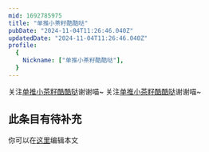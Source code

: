 ```yaml
---
mid: 1692785975
title: "单推小茶籽酷酷哒"
pubDate: "2024-11-04T11:26:46.040Z"
updatedDate: "2024-11-04T11:26:46.040Z"
profile:
  {
    Nickname: ["单推小茶籽酷酷哒"],
  }
---
```


关注[单推小茶籽酷酷哒](https://space.bilibili.com/1692785975)谢谢喵~ 关注[单推小茶籽酷酷哒](https://space.bilibili.com/1692785975)谢谢喵~

## 此条目有待补充
你可以在[这里](https://github.com/Yuhanawa/VTuber.ICU/edit/master/src/content/v/单推小茶籽酷酷哒/index.md)编辑本文
